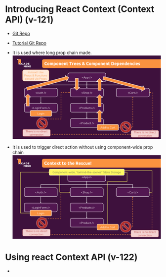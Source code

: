 # Introducing React Context (Context API) (v-121)

- [Git Repo](https://github.com/pervez8ktt/06-usereducer-starting-project)
- [Tutorial Git Repo](https://github.com/pervez8ktt/react-complete-guide-code-1/tree/10-side-effects-reducers-context-api)

- It is used where long prop chain made.
![image](../../images/long_prop_chanin.png)

- It is used to trigger direct action without using component-wide prop chain
![image](../../images/introduction_react_context.png)

# Using react Context API (v-122)

- 